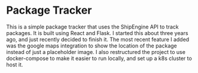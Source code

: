 # Package Tracker

This is a simple package tracker that uses the ShipEngine API to track packages. It is built using React and Flask. I started this about three years ago, and just recently decided to finish it. The most recent feature I added was the google maps integration to show the location of the package instead of just a placeholder image. I also restructured the project to use docker-compose to make it easier to run locally, and set up a k8s cluster to host it.